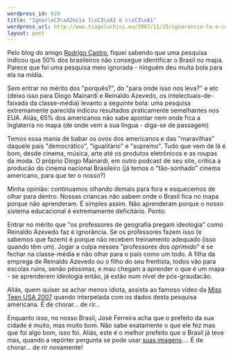```yaml
--- 
wordpress_id: 629
title: "Ignor\xC3\xA2ncia l\xC3\xA1 e c\xC3\xA1"
wordpress_url: http://www.tiagoluchini.eu/2007/11/15/ignorancia-la-e-ca/
layout: post
---
```

Pelo blog do amigo <a href="http://yettocome.blogspot.com/2007/11/podcast-diogo-mainardi-com-reinaldo.html" target="_blank">Rodrigo Castro</a>, fiquei sabendo que uma pesquisa indicou que 50% dos brasileiros não consegue identificar o Brasil no mapa. Parece que foi uma pesquisa meio ignorada - ninguém deu muita bola para ela na mídia.

Sem entrar no mérito dos "porquês?", do "para onde isso nos leva?" e etc (deixo isso para Diogo Mainardi e Reinaldo Azevedo, os intelectuais-de-faixada da classe-média) levanto a seguinte bola: uma pesquisa extremamente parecida indicou resultados praticamente semelhantes nos EUA. Aliás, 65% dos americanos não sabe apontar nem onde fica a Inglaterra no mapa (de onde vem a sua língua - diga-se de passagem)

Temos essa mania de babar os ovos dos americanos e das "maravilhas" daquele país "democrático", "igualitário" e "supremo". Tudo que vem de lá é bom, desde cinema, música, arte até os produtos eletrônicos e as roupas da moda. O próprio Diogo Mainardi, em outro podcast de seu site, critica a producão do cinema nacional Brasileiro (já temos o "tão-sonhado" cinema americano, para que ter o nosso?)

Minha opinião: continuamos olhando demais para fora e esquecemos de olhar para dentro. Nossas criancas não sabem onde o Brasil fica no mapa porque não aprenderam. É simples assim. Não aprenderam porque o nosso sistema educacional é extremamente deficitário. Ponto.

Entrar no mérito que "os professores de geografia pregam ideologia" como Reinaldo Azevedo faz é ignorância. Se os professores fazem isso (e sabemos que fazem) é porque não recebem treinamento adequado (isso quando têm um). Jogar a culpa nesses "professores dos <em>oprimido</em>" é se fechar na classe-média e não olhar para o país como um todo. A filha da emprega de Reinaldo Azevedo ou o filho do seu frentista, todos vão para escolas ruins, senão péssimas, e mau chegam a aprender o que é um mapa - se aprenderem ideologia então, já estão num nível de pós-graudacão.

Aliás, quem quiser se achar menos idiota, assista ao famoso vídeo da <a href="http://www.youtube.com/watch?v=lj3iNxZ8Dww" target="_blank">Miss Teen USA 2007</a> quando interpelada com os dados desta pesquisa americana. É de chorar... de rir...

Enquanto isso, no nosso Brasil, José Ferreira acha que o prefeito da sua cidade é muito, mas muito bom. Não sabe exatamente o que ele fez mas que foi algo bom, isso foi. Aliás, este é o melhor prefeito que o Brasil já teve mas, quando a repórter pergunta se pode usar <a href="http://www.youtube.com/watch?v=9yXZ_deBPbA" target="_blank">suas imagens</a>.... É de chorar... de rir novamente!
